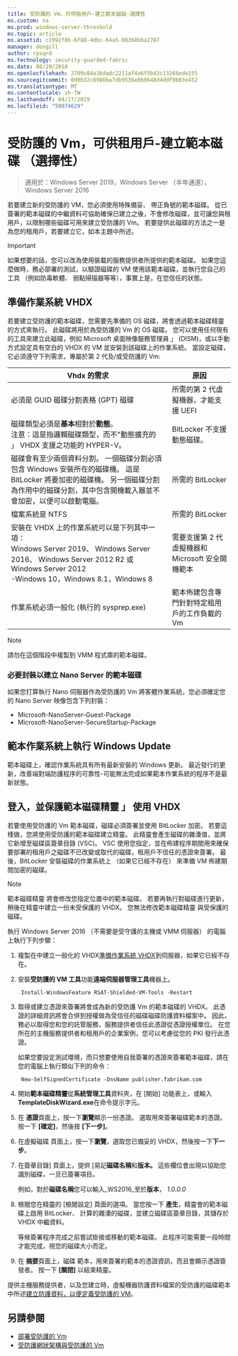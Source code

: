 ```yaml
---
title: 受防護的 Vm，可供租用戶-建立範本磁碟-選擇性
ms.custom: na
ms.prod: windows-server-threshold
ms.topic: article
ms.assetid: c1992f8b-6f88-4dbc-b4a5-08368bba2787
manager: dongill
author: rpsqrd
ms.technology: security-guarded-fabric
ms.date: 08/29/2018
ms.openlocfilehash: 2709c84a16dadc2211af4a6f5b43c13266ede155
ms.sourcegitcommit: 0d0b32c8986ba7db9536e0b8648d4ddf9b03e452
ms.translationtype: MT
ms.contentlocale: zh-TW
ms.lasthandoff: 04/17/2019
ms.locfileid: "59874629"
---
```

# <a name="shielded-vms-for-tenants---creating-a-template-disk-optional"></a>受防護的 Vm，可供租用戶-建立範本磁碟 （選擇性）

>適用於：Windows Server 2019，Windows Server （半年通道），Windows Server 2016

若要建立新的受防護的 VM，您必須使用特殊備妥、 帶正負號的範本磁碟。 從已簽署的範本磁碟的中繼資料可協助確保已建立之後，不會修改磁碟，並可讓您與租用戶，以限制哪些磁碟可用來建立受防護的 Vm。 若要提供此磁碟的方法之一是為您的租用戶，若要建立它，如本主題中所述。 

> [!IMPORTANT]
> 如果想要的話，您可以改為使用裝載的服務提供者所提供的範本磁碟。 如果您這麼做時，務必部署的測試，以驗證磁碟的 VM 使用該範本磁碟，並執行您自己的工具 （例如防毒軟體、 弱點掃描器等等），事實上是，在您信任的狀態。

## <a name="prepare-an-operating-system-vhdx"></a>準備作業系統 VHDX

若要建立受防護的範本磁碟，您需要先準備的 OS 磁碟，將會透過範本磁碟精靈 的方式來執行。 此磁碟將用於為受防護的 Vm 的 OS 磁碟。 您可以使用任何現有的工具來建立此磁碟，例如 Microsoft 桌面映像服務管理員 」 (DISM)，或以手動方式設定具有空白的 VHDX 的 VM 並安裝到該磁碟上的作業系統。 當設定磁碟，它必須遵守下列需求，專屬於第 2 代及/或受防護的 Vm: 

| Vhdx 的需求 | 原因 |
|-----------|----|
|必須是 GUID 磁碟分割表格 (GPT) 磁碟 | 所需的第 2 代虛擬機器，才能支援 UEFI|
|磁碟類型必須是**基本**相對於**動態**。 <br>注意：這是指邏輯磁碟類型，而不"動態擴充的 」 VHDX 支援之功能的 HYPER-V。 | BitLocker 不支援動態磁碟。|
|磁碟會有至少兩個資料分割。 一個磁碟分割必須包含 Windows 安裝所在的磁碟機。 這是 BitLocker 將要加密的磁碟機。 另一個磁碟分割為作用中的磁碟分割，其中包含開機載入器並不會加密，以便可以啟動電腦。|所需的 BitLocker|
|檔案系統是 NTFS | 所需的 BitLocker|
|安裝在 VHDX 上的作業系統可以是下列其中一項：<br>Windows Server 2019、 Windows Server 2016、 Windows Server 2012 R2 或 Windows Server 2012 <br>-Windows 10，Windows 8.1，Windows 8| 需要支援第 2 代虛擬機器和 Microsoft 安全開機範本|
|作業系統必須一般化 (執行的 sysprep.exe) | 範本佈建包含專門針對特定租用戶的工作負載的 Vm| 

> [!NOTE]
> 請勿在這個階段中複製到 VMM 程式庫的範本磁碟。 

### <a name="required-packages-to-create-a-nano-server-template-disk"></a>必要封裝以建立 Nano Server 的範本磁碟

如果您打算執行 Nano 伺服器作為受防護的 Vm 將客體作業系統，您必須確定您的 Nano Server 映像包含下列封裝：

- Microsoft-NanoServer-Guest-Package
- Microsoft-NanoServer-SecureStartup-Package

## <a name="run-windows-update-on-the-template-operating-system"></a>範本作業系統上執行 Windows Update

範本磁碟上，確認作業系統具有所有最新安裝的 Windows 更新。 最近發行的更新，改善端對端防護程序的可靠性-可能無法完成如果範本作業系統的程序不是最新狀態。

## <a name="sign-and-protect-the-vhdx-with-the-template-disk-wizard"></a>登入，並保護範本磁碟精靈 」 使用 VHDX

若要使用受防護的 Vm 範本磁碟，磁碟必須簽署並使用 BitLocker 加密。 若要這樣做，您將使用受防護的範本磁碟建立精靈。 此精靈會產生磁碟的雜湊值，並將它新增至磁碟區簽章目錄 (VSC)。 VSC 使用您指定，並在佈建程序期間用來確保要部署的租用戶之磁碟不已改變或取代的磁碟，租用戶不信任的憑證來簽署。 最後，BitLocker 安裝磁碟的作業系統上 （如果它已經不存在） 來準備 VM 佈建期間加密的磁碟。

> [!NOTE]
> 範本磁碟精靈 將會修改您指定位置中的範本磁碟。 若要再執行對磁碟進行更新，稍後在精靈中建立一份未受保護的 VHDX。 您無法修改範本磁碟精靈 與受保護的磁碟。

執行 Windows Server 2016 （不需要是受守護的主機或 VMM 伺服器） 的電腦上執行下列步驟：

1. 複製在中建立一般化的 VHDX[準備作業系統 VHDX](#prepare-an-operating-system-vhdx)到伺服器，如果它已經不存在。

2. 安裝**受防護的 VM 工具**功能**遠端伺服器管理工具**機器上。

        Install-WindowsFeature RSAT-Shielded-VM-Tools -Restart

3. 取得或建立憑證來簽署將會成為新的受防護 Vm 的範本磁碟的 VHDX。 此憑證的詳細資訊將會合併到授權做為受信任的磁碟磁碟防護資料檔案中。 因此，務必以取得您和您的託管服務，服務提供者信任此憑證從憑證授權單位。 在您所在的主機服務提供者和租用戶的企業案例，您可以考慮從您的 PKI 發行此憑證。

    如果您要設定測試環境，而只想要使用自我簽署的憑證來簽署範本磁碟，請在您的電腦上執行類似下列的命令：

        New-SelfSignedCertificate -DnsName publisher.fabrikam.com

4. 開始**範本磁碟精靈**從**系統管理工具**資料夾，在 [開始] 功能表上，或輸入**TemplateDiskWizard.exe**在命令提示字元。

5. 在 **憑證**頁面上，按一下**瀏覽**顯示一份憑證。 選取用來簽署磁碟範本的憑證。 按一下 **[確定]**，然後按 **[下一步]**。

6. 在虛擬磁碟 頁面上，按一下**瀏覽**，選取您已備妥的 VHDX，然後按一下**下一步**。

7. 在簽章目錄] 頁面上，提供 [易記**磁碟名稱**和**版本。** 這些欄位會出現以協助您識別磁碟，一旦已簽署項目。

    例如，對於**磁碟名稱**您可以輸入_WS2016_至於**版本**， _1.0.0.0_

8. 檢閱您在精靈的 [檢閱設定] 頁面的選項。 當您按一下 **產生**，精靈會的範本磁碟上啟用 BitLocker、 計算的雜湊的磁碟，並建立磁碟區簽章目錄，其儲存於 VHDX 中繼資料。

    等候簽署程序完成之前嘗試掛接或移動的範本磁碟。 此程序可能需要一段時間才能完成，視您的磁碟大小而定。 

9. 在 **摘要**頁面上，磁碟 範本，用來簽署的範本的憑證資訊，而且會顯示憑證簽發者。 按一下 **[關閉]** 以結束精靈。


提供主機服務提供者，以及您建立時，虛擬機器防護資料檔案的受防護的磁碟範本中所述[建立防護資料，以便定義受防護的 VM](guarded-fabric-tenant-creates-shielding-data.md)。

## <a name="see-also"></a>另請參閱

- [部署受防護的 Vm](guarded-fabric-configuration-scenarios-for-shielded-vms-overview.md)
- [受防護網狀架構與受防護的 Vm](guarded-fabric-and-shielded-vms-top-node.md)
